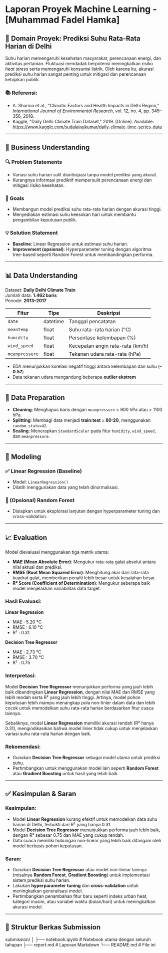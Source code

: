# Laporan Proyek Machine Learning - [Muhammad Fadel Hamka]

## 📌 Domain Proyek: Prediksi Suhu Rata-Rata Harian di Delhi

Suhu harian memengaruhi kesehatan masyarakat, perencanaan energi, dan aktivitas pertanian. Fluktuasi mendadak berpotensi meningkatkan risiko *heat stress* serta memengaruhi konsumsi listrik. Oleh karena itu, akurasi prediksi suhu harian sangat penting untuk mitigasi dan perencanaan kebijakan publik.

### 📚 Referensi:
- A. Sharma et al., "Climatic Factors and Health Impacts in Delhi Region," *International Journal of Environmental Research*, vol. 12, no. 4, pp. 345–356, 2018.
- Kaggle, "Daily Delhi Climate Train Dataset," 2019. [Online]. Available: https://www.kaggle.com/sudalairajkumar/daily-climate-time-series-data

---

## 🎯 Business Understanding

### 🔍 Problem Statements
- Variasi suhu harian sulit diantisipasi tanpa model prediksi yang akurat.
- Kurangnya informasi prediktif mempersulit perencanaan energi dan mitigasi risiko kesehatan.

### 🎯 Goals
- Membangun model prediksi suhu rata-rata harian dengan akurasi tinggi.
- Menyediakan estimasi suhu keesokan hari untuk membantu pengambilan keputusan publik.

### 💡 Solution Statement
- **Baseline**: Linear Regression untuk estimasi suhu harian.
- **Improvement (opsional)**: Hyperparameter tuning dengan algoritma tree-based seperti Random Forest untuk membandingkan performa.

---

## 📊 Data Understanding

Dataset: **Daily Delhi Climate Train**  
Jumlah data: **1.462 baris**  
Periode: **2013–2017**

| Fitur         | Tipe     | Deskripsi                            |
|---------------|----------|--------------------------------------|
| `date`        | datetime | Tanggal pencatatan                   |
| `meantemp`    | float    | Suhu rata-rata harian (°C)           |
| `humidity`    | float    | Persentase kelembapan (%)            |
| `wind_speed`  | float    | Kecepatan angin rata-rata (km/h)     |
| `meanpressure`| float    | Tekanan udara rata-rata (hPa)        |

- EDA menunjukkan korelasi negatif tinggi antara kelembapan dan suhu (**–0.57**)
- Data tekanan udara mengandung beberapa **outlier ekstrem**

---

## 🧹 Data Preparation

- **Cleaning**: Menghapus baris dengan `meanpressure` < 900 hPa atau > 1100 hPa.
- **Splitting**: Membagi data menjadi **train:test = 80:20**, menggunakan `random_state=42`.
- **Scaling**: Menerapkan `StandardScaler` pada fitur `humidity`, `wind_speed`, dan `meanpressure`.

---

## 🔧 Modeling

### ✅ Linear Regression (Baseline)
- Model: `LinearRegression()`
- Dilatih menggunakan data yang telah dinormalisasi.

### 🌲 (Opsional) Random Forest
- Disiapkan untuk eksplorasi lanjutan dengan hyperparameter tuning dan cross-validation.

---

## 📈 Evaluation

Model dievaluasi menggunakan tiga metrik utama:

- **MAE (Mean Absolute Error)**: Mengukur rata-rata galat absolut antara nilai aktual dan prediksi.
- **RMSE (Root Mean Squared Error)**: Menghitung akar dari rata-rata kuadrat galat, memberikan penalti lebih besar untuk kesalahan besar.
- **R² Score (Coefficient of Determination)**: Mengukur seberapa baik model menjelaskan variabilitas data target.

### Hasil Evaluasi:

**Linear Regression**
- MAE  : 5.20 °C
- RMSE : 6.10 °C
- R²   : 0.31

**Decision Tree Regressor**
- MAE  : 2.73 °C
- RMSE : 3.70 °C
- R²   : 0.75

### Interpretasi:

Model **Decision Tree Regressor** menunjukkan performa yang jauh lebih baik dibandingkan **Linear Regression**, dengan nilai MAE dan RMSE yang lebih rendah serta R² yang jauh lebih tinggi. Artinya, model pohon keputusan lebih mampu menangkap pola non-linier dalam data dan lebih cocok untuk memodelkan suhu rata-rata harian berdasarkan fitur cuaca lainnya.

Sebaliknya, model **Linear Regression** memiliki akurasi rendah (R² hanya 0.31), mengindikasikan bahwa model linier tidak cukup untuk menjelaskan variasi suhu rata-rata harian dengan baik.

### Rekomendasi:

- Gunakan **Decision Tree Regressor** sebagai model utama untuk prediksi suhu.
- Pertimbangkan untuk menggunakan model lain seperti **Random Forest** atau **Gradient Boosting** untuk hasil yang lebih baik.

---

## ✅ **Kesimpulan & Saran**

### Kesimpulan:

* Model **Linear Regression** kurang efektif untuk memodelkan data suhu harian di Delhi, terbukti dari R² yang hanya 0.31.
* Model **Decision Tree Regressor** menunjukkan performa jauh lebih baik, dengan R² sebesar 0.75 dan MAE yang cukup rendah.
* Data cuaca memiliki hubungan non-linear yang lebih baik ditangani oleh model berbasis pohon keputusan.

### Saran:

* Gunakan **Decision Tree Regressor** atau model non-linear lainnya (misalnya **Random Forest**, **Gradient Boosting**) untuk implementasi sistem prediksi suhu harian.
* Lakukan **hyperparameter tuning** dan **cross-validation** untuk meningkatkan generalisasi model.
* Pertimbangkan penambahan fitur baru seperti indeks urban heat, kategori musim, atau variabel waktu (bulan/hari) untuk meningkatkan akurasi model.

---

## 📁 Struktur Berkas Submission

submission/
│
├── notebook.ipynb # Notebook utama dengan seluruh tahapan
├── report.md # Laporan Markdown
└── README.md # File ini
